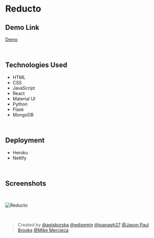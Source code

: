 # Reducto

## Demo Link 
<a href="https://carbon-reducto.netlify.app/" target="_blank">Demo</a>
<p>&nbsp</p>

## Technologies Used 
- HTML
- CSS
- JavaScript
- React
- Material UI
- Python 
- Flask
- MongoDB
<p>&nbsp</p>

## Deployment
- Heroku
- Netlify
<p>&nbsp</p>

## Screenshots 
<p>&nbsp</p>

![Reducto](./src/assets/images/reducto-login.png)
<p>&nbsp</p>


> Created by
[@agiskorska](https://github.com/agiskorska)
[@edisemin](https://github.com/edisemin)
[@ioanagh27](https://github.com/ioanagh27)
[@Jason Paul Brooks](https://github.com/madCakes)
[@Mike Mercieca](https://github.com/Mike-Mercieca)

